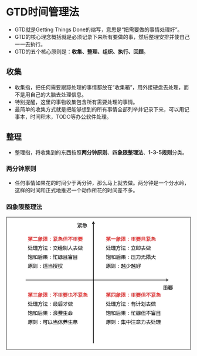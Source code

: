 # GTD时间管理法

- GTD就是Getting Things Done的缩写，意思是“把需要做的事情处理好”。
- GTD的核心理念概括就是必须记录下来所有要做的事，然后整理安排并使自己一一去执行。
- GTD的五个核心原则是：**收集、整理、组织、执行、回顾**。
## 收集

- 收集指，把任何需要跟踪处理的事情都放在“收集箱”，用外接硬盘去处理，而不是用自己的大脑去处理信息。
- 特别提醒，这里的事物收集包含所有需要处理的事情。
- 最简单的收集方式就是把能够想到的所有事情全部列举并记录下来，可以用记事本，时间积木，TODO等办公软件处理。

## 整理

- 整理指，将收集到的东西按照**两分钟原则**、**四象限整理法**、**1-3-5规则**分类。

### 两分钟原则

- 任何事情如果花的时间少于两分钟，那么马上就去做。两分钟是一个分水岭，这样的时间和正式地推迟一个动作所花的时间差不多。

### 四象限整理法

![四象限整理法](GTD时间管理法.assets/640.webp)

